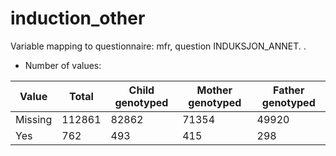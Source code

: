 # induction_other
Variable mapping to questionnaire: mfr, question INDUKSJON_ANNET.
.
- Number of values:

| Value | Total | Child genotyped | Mother genotyped | Father genotyped |
| ----- | ----- | --------------- | ---------------- | ---------------- |
| Missing | 112861 | 82862 | 71354 | 49920 |
| Yes | 762 | 493 | 415 |298 |




